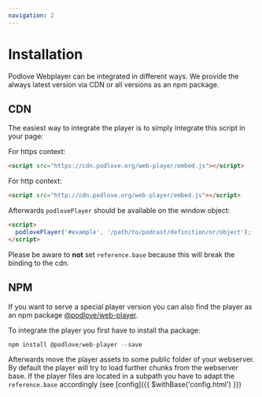 ```yaml
---
navigation: 2
---
```


# Installation

Podlove Webplayer can be integrated in different ways. We provide the always latest version via CDN or all versions as an npm package.

## CDN

The easiest way to integrate the player is to simply integrate this script in your page:

For https context:
```html
<script src="https://cdn.podlove.org/web-player/embed.js"></script>
```

For http context:
```html
<script src="http://cdn.podlove.org/web-player/embed.js"></script>
```

Afterwards `podlovePlayer` should be available on the window object:

```html
<script>
  podlovePlayer('#example', '/path/to/podcast/definition/or/object');
</script>
```

Please be aware to __not__ set `reference.base` because this will break the binding to the cdn.


## NPM

If you want to serve a special player version you can also find the player as an npm package [@podlove/web-player](https://www.npmjs.com/package/@podlove/web-player).

To integrate the player you first have to install tha package:

```javascript
npm install @podlove/web-player --save
```

Afterwards move the player assets to some public folder of your webserver. By default the player will try to load further chunks from the webserver base. If the player files are located in a subpath you have to adapt the `reference.base` accordingly (see [config]({{ $withBase('config.html') }})

